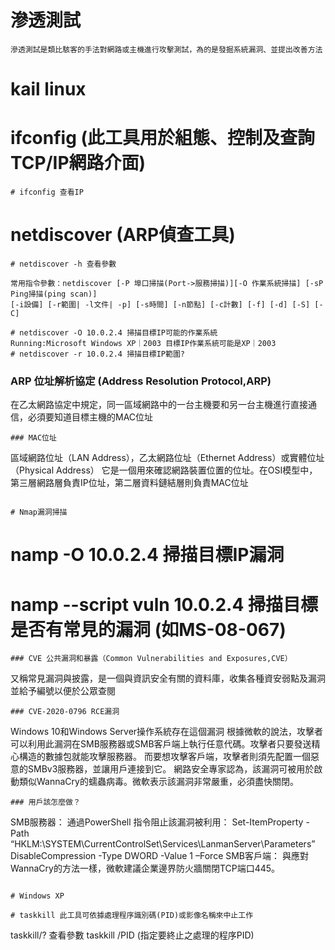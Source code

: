 # 滲透測試
```
滲透測試是類比駭客的手法對網路或主機進行攻擊測試，為的是發掘系統漏洞、並提出改善方法
```
# kail linux

# ifconfig (此工具用於組態、控制及查詢TCP/IP網路介面)
```
# ifconfig 查看IP
```
# netdiscover (ARP偵查工具)
```
# netdiscover -h 查看參數

常用指令參數：netdiscover [-P 埠口掃描(Port->服務掃描)][-O 作業系統掃描] [-sP Ping掃描(ping scan)]
[-i設備] [-r範圍| -l文件| -p] [-s時間] [-n節點] [-c計數] [-f] [-d] [-S] [-C]

# netdiscover -O 10.0.2.4 掃描目標IP可能的作業系統
Running:Microsoft Windows XP｜2003 目標IP作業系統可能是XP｜2003
# netdiscover -r 10.0.2.4 掃描目標IP範圍?
```
### ARP 位址解析協定 (Address Resolution Protocol,ARP)

在乙太網路協定中規定，同一區域網路中的一台主機要和另一台主機進行直接通信，必須要知道目標主機的MAC位址
```
### MAC位址
```
區域網路位址（LAN Address），乙太網路位址（Ethernet Address）或實體位址（Physical Address）
它是一個用來確認網路裝置位置的位址。在OSI模型中，第三層網路層負責IP位址，第二層資料鏈結層則負責MAC位址
```

# Nmap漏洞掃描
```
# namp -O 10.0.2.4 掃描目標IP漏洞
# namp --script vuln 10.0.2.4 掃描目標是否有常見的漏洞 (如MS-08-067)
```
### CVE 公共漏洞和暴露（Common Vulnerabilities and Exposures,CVE）
```
又稱常見漏洞與披露，是一個與資訊安全有關的資料庫，收集各種資安弱點及漏洞並給予編號以便於公眾查閱
```
### CVE-2020-0796 RCE漏洞
```
Windows 10和Windows Server操作系統存在這個漏洞
根據微軟的說法，攻擊者可以利用此漏洞在SMB服務器或SMB客戶端上執行任意代碼。攻擊者只要發送精心構造的數據包就能攻擊服務器。
而要想攻擊客戶端，攻擊者則須先配置一個惡意的SMBv3服務器，並讓用戶連接到它。
網路安全專家認為，該漏洞可被用於啟動類似WannaCry的蠕蟲病毒。微軟表示該漏洞非常嚴重，必須盡快關閉。
```
### 用戶該怎麼做？
```
SMB服務器：
通過PowerShell 指令阻止該漏洞被利用：
Set-ItemProperty -Path “HKLM:\SYSTEM\CurrentControlSet\Services\LanmanServer\Parameters” DisableCompression -Type DWORD -Value 1 –Force
SMB客戶端：
與應對WannaCry的方法一樣，微軟建議企業邊界防火牆關閉TCP端口445。
```

# Windows XP

# taskkill 此工具可依據處理程序識別碼(PID)或影像名稱來中止工作
```
taskkill/? 查看參數
taskkill /PID (指定要終止之處理的程序PID)
```
